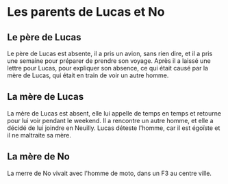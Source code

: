 # Les parents de Lucas et No

## Le père de Lucas

Le père de Lucas est absente, il a pris un avion, sans rien dire, et il a pris une semaine pour préparer de prendre son voyage. Après il a laissé une lettre pour Lucas, pour expliquer son absence, ce qui était causé par la mère de Lucas, qui était en train de voir un autre homme. 

## La mère de Lucas

La mère de Lucas est absent, elle lui appelle de temps en temps et retourne pour lui voir pendant le weekend. Il a rencontre un autre homme, et elle a décidé de lui joindre en Neuilly. Lucas déteste l'homme, car il est égoïste et il ne maltraite sa mère. 

## La mère de No

La merre de No vivait avec l'homme de moto, dans un F3 au centre ville. 
